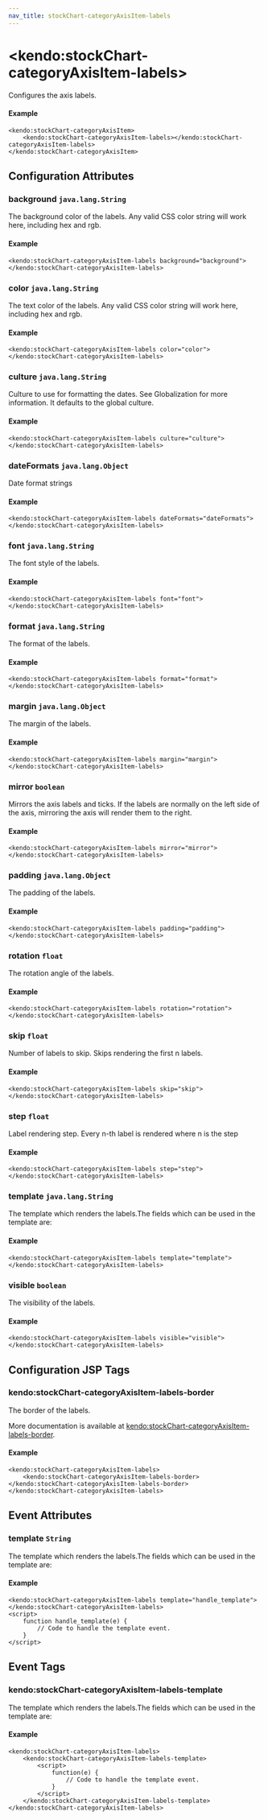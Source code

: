 ```yaml
---
nav_title: stockChart-categoryAxisItem-labels
---
```


# \<kendo:stockChart-categoryAxisItem-labels\>

Configures the axis labels.

#### Example
    <kendo:stockChart-categoryAxisItem>
        <kendo:stockChart-categoryAxisItem-labels></kendo:stockChart-categoryAxisItem-labels>
    </kendo:stockChart-categoryAxisItem>

## Configuration Attributes

### background `java.lang.String`

The background color of the labels. Any valid CSS color string will work here, including hex and rgb.

#### Example
    <kendo:stockChart-categoryAxisItem-labels background="background">
    </kendo:stockChart-categoryAxisItem-labels>

### color `java.lang.String`

The text color of the labels. Any valid CSS color string will work here, including hex and rgb.

#### Example
    <kendo:stockChart-categoryAxisItem-labels color="color">
    </kendo:stockChart-categoryAxisItem-labels>

### culture `java.lang.String`

Culture to use for formatting the dates. See Globalization for more information.
It defaults to the global culture.

#### Example
    <kendo:stockChart-categoryAxisItem-labels culture="culture">
    </kendo:stockChart-categoryAxisItem-labels>

### dateFormats `java.lang.Object`

Date format strings

#### Example
    <kendo:stockChart-categoryAxisItem-labels dateFormats="dateFormats">
    </kendo:stockChart-categoryAxisItem-labels>

### font `java.lang.String`

The font style of the labels.

#### Example
    <kendo:stockChart-categoryAxisItem-labels font="font">
    </kendo:stockChart-categoryAxisItem-labels>

### format `java.lang.String`

The format of the labels.

#### Example
    <kendo:stockChart-categoryAxisItem-labels format="format">
    </kendo:stockChart-categoryAxisItem-labels>

### margin `java.lang.Object`

The margin of the labels.

#### Example
    <kendo:stockChart-categoryAxisItem-labels margin="margin">
    </kendo:stockChart-categoryAxisItem-labels>

### mirror `boolean`

Mirrors the axis labels and ticks.
If the labels are normally on the left side of the axis,
mirroring the axis will render them to the right.

#### Example
    <kendo:stockChart-categoryAxisItem-labels mirror="mirror">
    </kendo:stockChart-categoryAxisItem-labels>

### padding `java.lang.Object`

The padding of the labels.

#### Example
    <kendo:stockChart-categoryAxisItem-labels padding="padding">
    </kendo:stockChart-categoryAxisItem-labels>

### rotation `float`

The rotation angle of the labels.

#### Example
    <kendo:stockChart-categoryAxisItem-labels rotation="rotation">
    </kendo:stockChart-categoryAxisItem-labels>

### skip `float`

Number of labels to skip.
Skips rendering the first n labels.

#### Example
    <kendo:stockChart-categoryAxisItem-labels skip="skip">
    </kendo:stockChart-categoryAxisItem-labels>

### step `float`

Label rendering step.
Every n-th label is rendered where n is the step

#### Example
    <kendo:stockChart-categoryAxisItem-labels step="step">
    </kendo:stockChart-categoryAxisItem-labels>

### template `java.lang.String`

The template which renders the labels.The fields which can be used in the template are:

#### Example
    <kendo:stockChart-categoryAxisItem-labels template="template">
    </kendo:stockChart-categoryAxisItem-labels>

### visible `boolean`

The visibility of the labels.

#### Example
    <kendo:stockChart-categoryAxisItem-labels visible="visible">
    </kendo:stockChart-categoryAxisItem-labels>


##  Configuration JSP Tags

### kendo:stockChart-categoryAxisItem-labels-border

The border of the labels.

More documentation is available at [kendo:stockChart-categoryAxisItem-labels-border](/kendo-ui/api/wrappers/jsp/stockchart/categoryaxisitem-labels-border).

#### Example

    <kendo:stockChart-categoryAxisItem-labels>
        <kendo:stockChart-categoryAxisItem-labels-border></kendo:stockChart-categoryAxisItem-labels-border>
    </kendo:stockChart-categoryAxisItem-labels>


## Event Attributes

### template `String`

The template which renders the labels.The fields which can be used in the template are:


#### Example
    <kendo:stockChart-categoryAxisItem-labels template="handle_template">
    </kendo:stockChart-categoryAxisItem-labels>
    <script>
        function handle_template(e) {
            // Code to handle the template event.
        }
    </script>

## Event Tags

### kendo:stockChart-categoryAxisItem-labels-template

The template which renders the labels.The fields which can be used in the template are:


#### Example
    <kendo:stockChart-categoryAxisItem-labels>
        <kendo:stockChart-categoryAxisItem-labels-template>
            <script>
                function(e) {
                    // Code to handle the template event.
                }
            </script>
        </kendo:stockChart-categoryAxisItem-labels-template>
    </kendo:stockChart-categoryAxisItem-labels>

